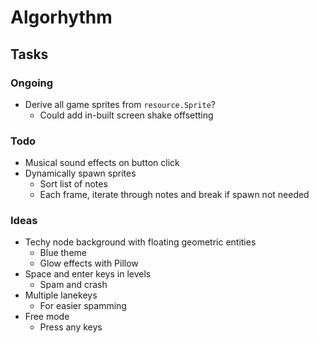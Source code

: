 # Algorhythm


## Tasks

### Ongoing
- Derive all game sprites from `resource.Sprite`?
  - Could add in-built screen shake offsetting

### Todo
- Musical sound effects on button click
- Dynamically spawn sprites
  - Sort list of notes
  - Each frame, iterate through notes and break if spawn not needed

### Ideas
- Techy node background with floating geometric entities
  - Blue theme
  - Glow effects with Pillow
- Space and enter keys in levels
  - Spam and crash
- Multiple lanekeys
  - For easier spamming
- Free mode
  - Press any keys
